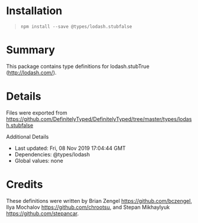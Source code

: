 # Installation
> `npm install --save @types/lodash.stubfalse`

# Summary
This package contains type definitions for lodash.stubTrue (http://lodash.com/).

# Details
Files were exported from https://github.com/DefinitelyTyped/DefinitelyTyped/tree/master/types/lodash.stubfalse

Additional Details
 * Last updated: Fri, 08 Nov 2019 17:04:44 GMT
 * Dependencies: @types/lodash
 * Global values: none

# Credits
These definitions were written by Brian Zengel <https://github.com/bczengel>, Ilya Mochalov <https://github.com/chrootsu>, and Stepan Mikhaylyuk <https://github.com/stepancar>.
